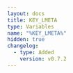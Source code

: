 ```yaml
---
layout: docs
title: KEY_LMETA
type: Variables
name: "%KEY_LMETA%"
hidden: true
changelog:
  - type: Added
    version: v0.7.2
---
```

